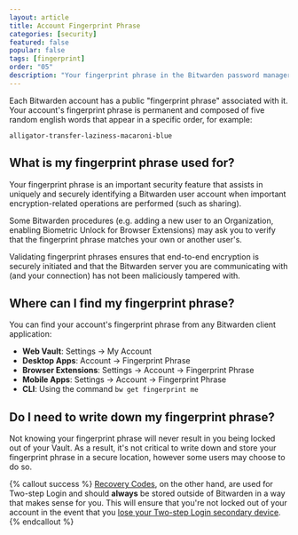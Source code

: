 ```yaml
---
layout: article
title: Account Fingerprint Phrase
categories: [security]
featured: false
popular: false
tags: [fingerprint]
order: "05"
description: "Your fingerprint phrase in the Bitwarden password manager uniquely and securely identifies a user account when encryption-related operations and performed."
---
```


Each Bitwarden account has a public "fingerprint phrase" associated with it. Your account's fingerprint phrase is permanent and composed of five random english words that appear in a specific order, for example:

```
alligator-transfer-laziness-macaroni-blue
```

## What is my fingerprint phrase used for?

Your fingerprint phrase is an important security feature that assists in uniquely and securely identifying a Bitwarden user account when important encryption-related operations are performed (such as sharing).

Some Bitwarden procedures (e.g. adding a new user to an Organization, enabling Biometric Unlock for Browser Extensions) may ask you to verify that the fingerprint phrase matches your own or another user's.

Validating fingerprint phrases ensures that end-to-end encryption is securely initiated and that the Bitwarden server you are communicating with (and your connection) has not been maliciously tampered with.

## Where can I find my fingerprint phrase?

You can find your account's fingerprint phrase from any Bitwarden client application:

- **Web Vault**: Settings &rarr; My Account
- **Desktop Apps**: Account &rarr; Fingerprint Phrase
- **Browser Extensions**: Settings &rarr; Account &rarr; Fingerprint Phrase
- **Mobile Apps**: Settings &rarr; Account &rarr; Fingerprint Phrase
- **CLI**: Using the command `bw get fingerprint me`

## Do I need to write down my fingerprint phrase?

Not knowing your fingerprint phrase will never result in you being locked out of your Vault. As a result, it's not critical to write down and store your fingerprint phrase in a secure location, however some users may choose to do so.

{% callout success %}
[Recovery Codes]({{site.baseurl}}/article/two-step-recovery-code/), on the other hand, are used for Two-step Login and should **always** be stored outside of Bitwarden in a way that makes sense for you. This will ensure that you're not locked out of your account in the event that you [lose your Two-step Login secondary device]({{site.baseurl}}/article/lost-two-step-device/).
{% endcallout %}
